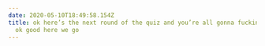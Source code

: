 ```yaml
---
date: 2020-05-10T18:49:58.154Z
title: ok here’s the next round of the quiz and you’re all gonna fuckin hate it
  ok good here we go
---
```

